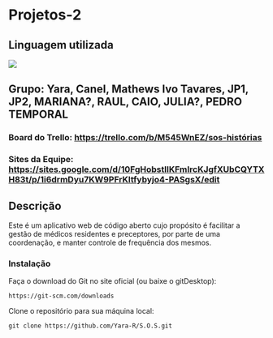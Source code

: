 # Projetos-2

## Linguagem utilizada
<img src="https://img.shields.io/badge/-D3D3D3?logo=c&logoColor=0000FF" />

## Grupo: Yara, Canel, Mathews Ivo Tavares, JP1, JP2, MARIANA?, RAUL, CAIO, JULIA?, PEDRO TEMPORAL
### Board do Trello: https://trello.com/b/M545WnEZ/sos-histórias
### Sites da Equipe: https://sites.google.com/d/10FgHobstlIKFmIrcKJgfXUbCQYTXH83t/p/1i6drmDyu7KW9PFrKltfybyjo4-PASgsX/edit

## Descrição
Este é um aplicativo web de código aberto cujo propósito é facilitar a gestão de médicos residentes e preceptores, por parte de uma coordenação, e manter controle de frequência dos mesmos.

### Instalação

Faça o download do Git no site oficial (ou baixe o gitDesktop):

```
https://git-scm.com/downloads
```

Clone o repositório para sua máquina local:

```
git clone https://github.com/Yara-R/S.O.S.git
```



